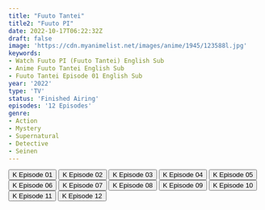 ```yaml
---
title: "Fuuto Tantei"
title2: "Fuuto PI"
date: 2022-10-17T06:22:32Z
draft: false
image: 'https://cdn.myanimelist.net/images/anime/1945/123588l.jpg'
keywords:
- Watch Fuuto PI (Fuuto Tantei) English Sub
- Anime Fuuto Tantei English Sub
- Fuuto Tantei Episode 01 English Sub
year: '2022'
type: 'TV'
status: 'Finished Airing'
episodes: '12 Episodes'
genre:
- Action
- Mystery
- Supernatural
- Detective
- Seinen
---
```


<div class="d-g gg-5 gtc-r ai-c">
<button onclick="window.open('?kwf=FuutoTantei/Fuuto Tantei - 01','_blank')">K Episode 01</button>
<button onclick="window.open('?kwf=FuutoTantei/Fuuto Tantei - 02','_blank')">K Episode 02</button>
<button onclick="window.open('?kwf=FuutoTantei/Fuuto Tantei - 03','_blank')">K Episode 03</button>
<button onclick="window.open('?kwf=FuutoTantei/Fuuto Tantei - 04','_blank')">K Episode 04</button>
<button onclick="window.open('?kwf=FuutoTantei/Fuuto Tantei - 05','_blank')">K Episode 05</button>
<button onclick="window.open('?kwf=FuutoTantei/Fuuto Tantei - 06','_blank')">K Episode 06</button>
<button onclick="window.open('?kwf=FuutoTantei/Fuuto Tantei - 07','_blank')">K Episode 07</button>
<button onclick="window.open('?kwf=FuutoTantei/Fuuto Tantei - 08','_blank')">K Episode 08</button>
<button onclick="window.open('?kwf=FuutoTantei/Fuuto Tantei - 09','_blank')">K Episode 09</button>
<button onclick="window.open('?kwf=FuutoTantei/Fuuto Tantei - 10','_blank')">K Episode 10</button>
<button onclick="window.open('?kwf=FuutoTantei/Fuuto Tantei - 11','_blank')">K Episode 11</button>
<button onclick="window.open('?kwf=FuutoTantei/Fuuto Tantei - 12','_blank')">K Episode 12</button>
</div>